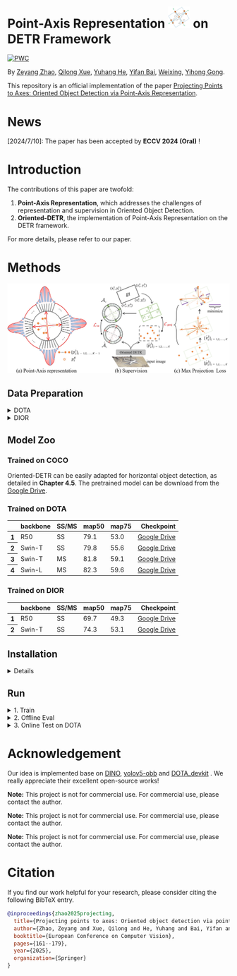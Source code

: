 # Point-Axis Representation <img src="figs/pointaxis.jpg" width="50"> on DETR Framework 

[![PWC](https://img.shields.io/endpoint.svg?url=https://paperswithcode.com/badge/projecting-points-to-axes-oriented-object/object-detection-in-aerial-images-on-dota-1)](https://paperswithcode.com/sota/object-detection-in-aerial-images-on-dota-1?p=projecting-points-to-axes-oriented-object)

By [Zeyang Zhao](https://scholar.google.com.hk/citations?user=jlDQUOkAAAAJ&hl=zh-CN),  [Qilong Xue](https://github.com/QilongXue),  [Yuhang He](https://scholar.google.com.hk/citations?user=9VCIiVcAAAAJ&hl=zh-CN), [Yifan Bai](https://github.com/AlexDotHam), [Weixing](https://scholar.google.com.hk/citations?user=KNyC5EUAAAAJ&hl=zh-CN), [Yihong Gong](https://scholar.google.com.hk/citations?user=x2xdU7gAAAAJ&hl=zh-CN).

This repository is an official implementation of the paper [Projecting Points to Axes: Oriented Object Detection via Point-Axis Representation](https://arxiv.org/pdf/2407.08489).

# News
[2024/7/10]: The paper has been accepted by **ECCV 2024 (Oral)** !</br>



# Introduction

The contributions of this paper are twofold: 
1. **Point-Axis Representation**, which addresses the challenges of representation and supervision in Oriented Object Detection.
2. **Oriented-DETR**, the implementation of Point-Axis Representation on the DETR framework.

For more details, please refer to our paper.
# Methods

![method](figs/method1.jpg "method1")

## Data Preparation

<details>
  <summary>DOTA</summary>
1. Download the DOTA dataset from the official website, and you will receive data organized in the following format:

```
DOTAV1_0/
  ├── train/
    ├── labelTxt
    ├── images
  ├── val/
    ├── labelTxt
    ├── images
  ├── test2017/
    ├── images  
```

2. Use **DOTA_devkit/ImgSplit_multi_process.py** to achieve the following data organization, take **Single Scale** splitting as an example:

```
DOTAV1_0_SS_SPLIT/
  ├── train_split_rate1.0_subsize1024_gap200/
    ├── labelTxt
    ├── images
  ├── val_split_rate1.0_subsize1024_gap200/
    ├── labelTxt
    ├── images
  ├── test_split_rate1.0_subsize1024_gap200/
    ├── images  
```

3. Re-organize the dataset into COCO format, 
**instances_trainval2017.json** is generated by **DOTA_devkit/DOTA2COCO.py**, **instances_test2017.json** is generated by **DOTA_devkit/test2coco.py**:

```
DOTAV1_0_SS_SPLIT_COCO/
  ├── trainval2017/
  ├── test2017/
  └── annotations/
  	├── instances_trainval2017.json
  	└── instances_test2017.json
```
4. The operation for **Multi Scale** spliting is similar, or you can also follow the official instructions provided by the DOTA dataset:

```
DOTAV1_0_MS_SPLIT_COCO/
  ├── trainval2017/
  ├── test2017/
  └── annotations/
  	├── instances_trainval2017.json
  	└── instances_test2017.json
```

</details>

<details>
  <summary>DIOR</summary>

Please download and organize the DIOR dataset as follows:
```
DIOR/
  ├── trainval2017/
  ├── test2017/
  └── annotations/
  	├── instances_trainval2017.json
  	└── instances_test2017.json
```
We also provide a [Google Drive](https://drive.google.com/drive/folders/1-3NwTuFEdV_OOejos5BSYcoo_rFEhPgj?usp=drive_link) link for the pre-organized **DIOR** dataset
</details>


## Model Zoo

### Trained on COCO
Oriented-DETR can be easily adapted for horizontal object detection, as detailed in **Chapter 4.5**.
The pretrained model can be download from the [Google Drive](https://drive.google.com/drive/folders/1-3NwTuFEdV_OOejos5BSYcoo_rFEhPgj?usp=drive_link).
### Trained on DOTA
<table>
  <thead>
    <tr style="text-align: right;">
      <th></th>
      <th>backbone</th>
      <th>SS/MS</th>
      <th>map50</th>
      <th>map75</th>
      <th>Checkpoint</th>
    </tr>
  </thead>
  <tbody>
    <tr>
      <th>1</th>
      <td>R50</td>
      <td>SS</td>
      <td>79.1</td>
      <td>53.0</td>
      <td><a href="https://drive.google.com/drive/folders/1-3NwTuFEdV_OOejos5BSYcoo_rFEhPgj?usp=drive_link">Google Drive</a></td>
    </tr>
    <tr>
      <th>2</th>
      <td>Swin-T</td>
      <td>SS</td>
      <td>79.8</td>
      <td>55.6</td>
      <td><a href="https://drive.google.com/drive/folders/1-3NwTuFEdV_OOejos5BSYcoo_rFEhPgj?usp=drive_link">Google Drive</a></td>
    </tr>
    <tr>
      <th>3</th>
      <td>Swin-T</td>
      <td>MS</td>
      <td>81.8</td>
      <td>59.1</td>
      <td><a href="https://drive.google.com/drive/folders/1-3NwTuFEdV_OOejos5BSYcoo_rFEhPgj?usp=drive_link">Google Drive</a></td>
    </tr>
    <tr>
      <th>4</th>
      <td>Swin-L</td>
      <td>MS</td>
      <td>82.3</td>
      <td>59.6</td>
      <td><a href="https://drive.google.com/drive/folders/1-3NwTuFEdV_OOejos5BSYcoo_rFEhPgj?usp=drive_link">Google Drive</a></td>
    </tr>
  </tbody>
</table>

### Trained on DIOR
<table>
  <thead>
    <tr style="text-align: right;">
      <th></th>
      <th>backbone</th>
      <th>SS/MS</th>
      <th>map50</th>
      <th>map75</th>
      <th>Checkpoint</th>
    </tr>
  </thead>
  <tbody>
    <tr>
      <th>1</th>
      <td>R50</td>
      <td>SS</td>
      <td>69.7</td>
      <td>49.3</td>
      <td><a href="https://drive.google.com/drive/folders/1-3NwTuFEdV_OOejos5BSYcoo_rFEhPgj?usp=drive_link">Google Drive</a></td>
    </tr>
    <tr>
      <th>2</th>
      <td>Swin-T</td>
      <td>SS</td>
      <td>74.3</td>
      <td>53.1</td>
      <td><a href="https://drive.google.com/drive/folders/1-3NwTuFEdV_OOejos5BSYcoo_rFEhPgj?usp=drive_link">Google Drive</a></td>
    </tr>
  </tbody>
</table>

## Installation


<details> 
<summary>Details</summary>

1. Install pytorch and torchvision

   Follow the instruction on https://pytorch.org/get-started/locally/.
   ```sh
   # an example:
   pip install torch==1.12.0+cu113 torchvision==0.13.0+cu113 torchaudio==0.12.0 --extra-index-url https://download.pytorch.org/whl/cu113
   ```

   Note:The version of CUDA corresponding to PyTorch should ideally match the version of CUDA installed on your system.
   
2. Install other needed packages
   ```sh
   pip install -r requirements.txt
   ```

3. Compiling CUDA operators
   ```sh
   cd models/odetr/ops
   python setup.py build install
   # unit test (should see all checking is True)
   python test.py
   cd ../../..
   ```
4. Install DOTA_devkit (Optional, for preparing datasets)
   ````sh
   cd DOTA_devkit
   sudo apt-get install swig
   swig -c++ -python polyiou.i
   python setup.py build_ext --inplace
   ````
</details>




## Run

<details>
  <summary>1. Train</summary>
Please download the COCO pre-trained weights and use the following command to complete the training:

```sh
# distributed training
python -m torch.distributed.run --nproc_per_node=\$gpu_num\$ main.py --local_rank=0  
--output_dir \$your_output_dir\$ -c \$your_config\$ --coco_path \$coco_dir\$  
--dataset_file dota --pretrain_model_path $model_pretrained_on_coco$
# -r50 with single-scale spliting on dota an example, map50:79.1
python -m torch.distributed.run --nproc_per_node=8 main.py --local_rank=0  
--output_dir logs/r50_dota_ss -c config/dota/4scale_res50_dior.py 
--coco_path Your_Path/DOTAV1_0_SS_SPLIT_COCO  
--dataset_file dota --pretrain_model_path r50_coco_pre.pth
```

</details>


<details>
  <summary>2. Offline Eval</summary>

  <!-- ### Eval our pretrianed model -->

  Since the DIOR test set provides ground truth labels, we can perform offline eval.

```sh

# an example on swin-t

python main.py --local_rank=0 --output_dir logs/infernece_swint_dior -c config/dota/4scale_swint_dior.py 
--coco_path Your_Path/DIOR_COCO --dataset_file dota --pretrain_model_path Your_Path/swin_t_dior.pth --eval

```
</details>


<details>
  <summary>3. Online Test on DOTA</summary>
The DOTA dataset does not provide test results, so we need to first generate inference results and then upload them to the official platform for verification.

1. Inference

```sh
# an example on swin-t on single scale spliting dota
python main.py --local_rank=0 --output_dir logs/infernece_swint_ss -c config/dota/4scale_swint_dior.py 
--coco_path Your_Path/DOTAV1_0_SS_SPLIT_COCO --dataset_file dota --pretrain_model_path Your_Path/swin_t_dota_ss.pth --test

# an example on swin-t on multi scale spliting dota
python main.py --local_rank=0 --output_dir logs/inference_swint_ms -c config/dota/4scale_swint_ms_dota.py 
--coco_path Your_Path/DOTAV1_0_MS_SPLIT_COCO --dataset_file dota --pretrain_model_path Your_Path/model.pth --test

```
then get a **_result_raw_** file in the output_dir.

**Note**: If you want to obtain precise COCO metrics, please lower the inf_conf in the config file (e.g., 0.005). If you want to get a visualization result closer to the real state, 
please increase the inf_conf (e.g., 0.15).

2. Merge the results

```sh
# check your path and run:
python DOTA_devkit/ResultMerge.py
```

3. Compress the results into **_result_merge.zip_** and upload it to the [official website](https://captain-whu.github.io/DOTA/evaluation.html).


</details>



# Acknowledgement
Our idea is implemented base on [DINO](https://github.com/IDEA-Research/DINO), [yolov5-obb](https://github.com/hukaixuan19970627/yolov5_obb)  and [DOTA_devkit](https://github.com/CAPTAIN-WHU/DOTA_devkit) . We really appreciate their excellent open-source works!

**Note:** This project is not for commercial use. For commercial use, please contact the author.

**Note:** This project is not for commercial use. For commercial use, please contact the author.

**Note:** This project is not for commercial use. For commercial use, please contact the author.

# Citation
If you find our work helpful for your research, please consider citing the following BibTeX entry.   
```bibtex
@inproceedings{zhao2025projecting,
  title={Projecting points to axes: Oriented object detection via point-axis representation},
  author={Zhao, Zeyang and Xue, Qilong and He, Yuhang and Bai, Yifan and Wei, Xing and Gong, Yihong},
  booktitle={European Conference on Computer Vision},
  pages={161--179},
  year={2025},
  organization={Springer}
}

```